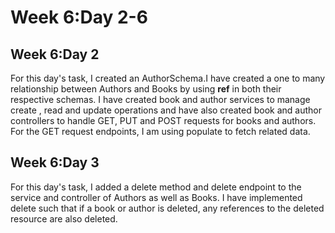 # Week 6:Day 2-6


## Week 6:Day 2

For this day's task, I created an AuthorSchema.I have created a one to many relationship between Authors and Books by using **ref** in both their respective schemas. I have created book and author services to manage create , read and update operations and have also created book and author controllers to handle GET, PUT and
POST requests for books and authors. For the GET request endpoints, I am using populate to fetch related data.


## Week 6:Day 3

For this day's task, I added a delete method and delete endpoint to the service and controller of Authors as well as Books. I have implemented delete such that if a book or author is deleted, any references to the deleted
resource are also deleted.